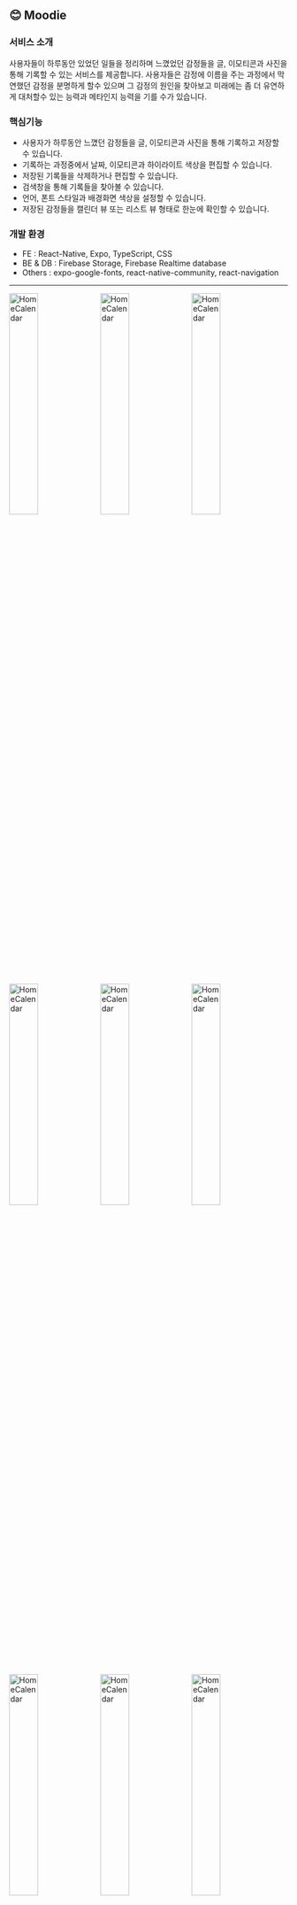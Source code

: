 ## 😊 Moodie

### 서비스 소개
사용자들이 하루동안 있었던 일들을 정리하며 느꼈었던 감정들을 글, 이모티콘과 사진을 통해 기록할 수 있는 서비스를 제공합니다.
사용자들은 감정에 이름을 주는 과정에서 막연했던 감정을 분명하게 할수 있으며 그 감정의 원인을 찾아보고 미래에는 좀 더 유연하게 대처할수 있는 능력과 메타인지 능력을 기를 수가 있습니다.

### 핵심기능
- 사용자가 하루동안 느꼈던 감정들을 글, 이모티콘과 사진을 통해 기록하고 저장할 수 있습니다.
- 기록하는 과정중에서 날짜, 이모티콘과 하이라이트 색상을 편집할 수 있습니다. 
- 저장된 기록들을 삭제하거나 편집할 수 있습니다.
- 검색창을 통해 기록들을 찾아볼 수 있습니다.
- 언어, 폰트 스타일과 배경화면 색상을 설정할 수 있습니다.
- 저장된 감정들을 캘린더 뷰 또는 리스트 뷰 형태로 한눈에 확인할 수 있습니다. 

### 개발 환경 
- FE : React-Native, Expo, TypeScript, CSS
- BE & DB : Firebase Storage, Firebase Realtime database
- Others : expo-google-fonts, react-native-community, react-navigation

---

<img width="32%" alt="HomeCalendar" src="https://github.com/soheee-bae/Moodie/assets/64929428/eaa841b2-d992-45d1-aba3-51df0f6b7d93">
<img width="32%" alt="HomeCalendar" src="https://github.com/soheee-bae/Moodie/assets/64929428/0c97d17d-66a8-47e6-8b12-d98a6d432a0c">
<img width="32%" alt="HomeCalendar" src="https://github.com/soheee-bae/Moodie/assets/64929428/3d7e0fba-47ca-4f49-a734-f7a518a160f2">


<img width="32%" alt="HomeCalendar" src="https://github.com/soheee-bae/Moodie/assets/64929428/32a20ce7-b468-4489-8287-b0150fa458d7">
<img width="32%" alt="HomeCalendar" src="https://github.com/soheee-bae/Moodie/assets/64929428/a3e41258-71f0-4258-a33e-64ea1ab3daa6">
<img width="32%" alt="HomeCalendar" src="https://github.com/soheee-bae/Moodie/assets/64929428/3f9daf5c-b0cb-4682-bda4-6d049ef77801">


<img width="32%" alt="HomeCalendar" src="https://github.com/soheee-bae/Moodie/assets/64929428/91236d29-23c8-4532-afe2-8fbc3fb761cd">
<img width="32%" alt="HomeCalendar" src="https://github.com/soheee-bae/Moodie/assets/64929428/d41ef1f4-c15b-4bf9-8918-d085cac73003">
<img width="32%" alt="HomeCalendar" src="https://github.com/soheee-bae/Moodie/assets/64929428/9f03ab87-1a79-4655-aecc-db0b535a1208">


